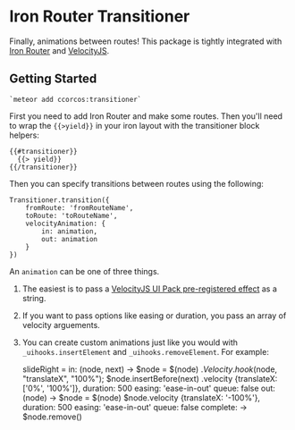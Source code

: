 # Iron Router Transitioner

Finally, animations between routes! This package is tightly integrated with [Iron Router](https://github.com/EventedMind/iron-router) and [VelocityJS](http://julian.com/research/velocity/).

## Getting Started

    `meteor add ccorcos:transitioner`

First you need to add Iron Router and make some routes. Then you'll need to wrap the `{{>yield}}` in your iron layout with the transitioner block helpers:

    {{#transitioner}}
      {{> yield}}
    {{/transitioner}}

Then you can specify transitions between routes using the following:

    Transitioner.transition({
        fromRoute: 'fromRouteName',
        toRoute: 'toRouteName',
        velocityAnimation: {
            in: animation,
            out: animation
        }
    })

An `animation` can be one of three things. 

1. The easiest is to pass a [VelocityJS UI Pack pre-registered effect](http://julian.com/research/velocity/#uiPack) as a string. 

2. If you want to pass options like easing or duration, you pass an array of velocity arguements.

3. You can create custom animations just like you would with `_uihooks.insertElement` and `_uihooks.removeElement`. For example:

    slideRight = 
      in: (node, next) ->
        $node = $(node)
        $.Velocity.hook($node, "translateX", "100%");
        $node.insertBefore(next)
          .velocity {translateX: ['0%', '100%']},
            duration: 500
            easing: 'ease-in-out'
            queue: false
      out: (node) ->
        $node = $(node)
        $node.velocity {translateX: '-100%'},
          duration: 500
          easing: 'ease-in-out'
          queue: false
          complete: -> 
            $node.remove()
